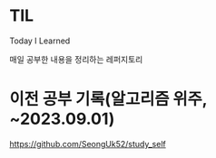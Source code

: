 # TIL
Today I Learned

매일 공부한 내용을 정리하는 레퍼지토리

# 이전 공부 기록(알고리즘 위주, ~2023.09.01)
https://github.com/SeongUk52/study_self
